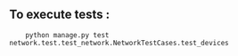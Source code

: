 ## To execute tests :
        python manage.py test network.test.test_network.NetworkTestCases.test_devices